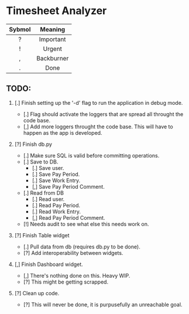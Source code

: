 # Timesheet Analyzer

|Sybmol|Meaning|
|:----:|:-----:|
|?|Important|
|!|Urgent|
|,|Backburner|
|.|Done|

## TODO:
1. [.] Finish setting up the '-d' flag to run the application in debug mode.
    - [.] Flag should activate the loggers that are spread all throught the code base. 
    - [,] Add more loggers throught the code base. This will have to happen as the app is developed.

2. [?] Finish db.py
    - [.] Make sure SQL is valid before committing operations.
    - [.] Save to DB.
        - [.] Save user.
        - [.] Save Pay Period.
        - [.] Save Work Entry.
        - [,] Save Pay Period Comment.
    - [.] Read from DB
        - [.] Read user.
        - [.] Read Pay Period.
        - [.] Read Work Entry.
        - [,] Read Pay Period Comment.
    - [!] Needs audit to see what else this needs work on.

3. [?] Finish Table widget
    - [.] Pull data from db (requires db.py to be done).
    - [?] Add interoperability between widgets.

4. [,] Finish Dashboard widget.
    - [,] There's nothing done on this. Heavy WIP.
    - [?] This might be getting scrapped.

5. [?] Clean up code.
    - [?] This will never be done, it is purpusefully an unreachable goal.

